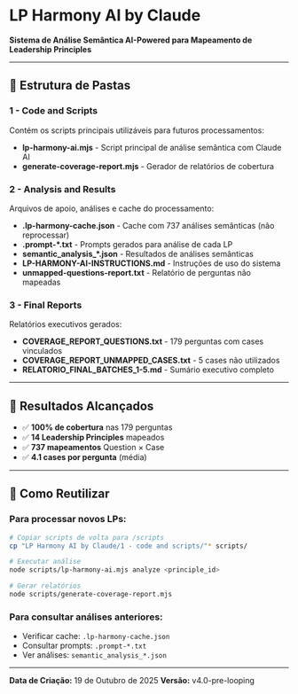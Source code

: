# LP Harmony AI by Claude

**Sistema de Análise Semântica AI-Powered para Mapeamento de Leadership Principles**

---

## 📂 Estrutura de Pastas

### 1 - Code and Scripts
Contém os scripts principais utilizáveis para futuros processamentos:
- **lp-harmony-ai.mjs** - Script principal de análise semântica com Claude AI
- **generate-coverage-report.mjs** - Gerador de relatórios de cobertura

### 2 - Analysis and Results
Arquivos de apoio, análises e cache do processamento:
- **.lp-harmony-cache.json** - Cache com 737 análises semânticas (não reprocessar)
- **.prompt-*.txt** - Prompts gerados para análise de cada LP
- **semantic_analysis_*.json** - Resultados de análises semânticas
- **LP-HARMONY-AI-INSTRUCTIONS.md** - Instruções de uso do sistema
- **unmapped-questions-report.txt** - Relatório de perguntas não mapeadas

### 3 - Final Reports
Relatórios executivos gerados:
- **COVERAGE_REPORT_QUESTIONS.txt** - 179 perguntas com cases vinculados
- **COVERAGE_REPORT_UNMAPPED_CASES.txt** - 5 cases não utilizados
- **RELATORIO_FINAL_BATCHES_1-5.md** - Sumário executivo completo

---

## 🎯 Resultados Alcançados

- ✅ **100% de cobertura** nas 179 perguntas
- ✅ **14 Leadership Principles** mapeados
- ✅ **737 mapeamentos** Question × Case
- ✅ **4.1 cases por pergunta** (média)

---

## 🚀 Como Reutilizar

### Para processar novos LPs:

```bash
# Copiar scripts de volta para /scripts
cp "LP Harmony AI by Claude/1 - code and scripts/"* scripts/

# Executar análise
node scripts/lp-harmony-ai.mjs analyze <principle_id>

# Gerar relatórios
node scripts/generate-coverage-report.mjs
```

### Para consultar análises anteriores:

- Verificar cache: `.lp-harmony-cache.json`
- Consultar prompts: `.prompt-*.txt`
- Ver análises: `semantic_analysis_*.json`

---

**Data de Criação:** 19 de Outubro de 2025
**Versão:** v4.0-pre-looping
